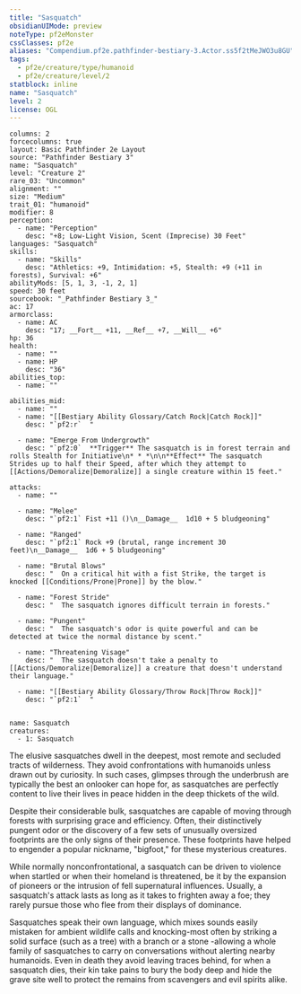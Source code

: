 ```yaml
---
title: "Sasquatch"
obsidianUIMode: preview
noteType: pf2eMonster
cssClasses: pf2e
aliases: "Compendium.pf2e.pathfinder-bestiary-3.Actor.ss5f2tMeJWO3u8GU" 
tags:
  - pf2e/creature/type/humanoid
  - pf2e/creature/level/2
statblock: inline
name: "Sasquatch"
level: 2
license: OGL
---
```


```statblock
columns: 2
forcecolumns: true
layout: Basic Pathfinder 2e Layout
source: "Pathfinder Bestiary 3"
name: "Sasquatch"
level: "Creature 2"
rare_03: "Uncommon"
alignment: ""
size: "Medium"
trait_01: "humanoid"
modifier: 8
perception:
  - name: "Perception"
    desc: "+8; Low-Light Vision, Scent (Imprecise) 30 Feet"
languages: "Sasquatch"
skills:
  - name: "Skills"
    desc: "Athletics: +9, Intimidation: +5, Stealth: +9 (+11 in forests), Survival: +6"
abilityMods: [5, 1, 3, -1, 2, 1]
speed: 30 feet
sourcebook: "_Pathfinder Bestiary 3_"
ac: 17
armorclass:
  - name: AC
    desc: "17; __Fort__ +11, __Ref__ +7, __Will__ +6"
hp: 36
health:
  - name: ""
  - name: HP
    desc: "36"
abilities_top:
  - name: ""

abilities_mid:
  - name: ""
  - name: "[[Bestiary Ability Glossary/Catch Rock|Catch Rock]]"
    desc: "`pf2:r`  "

  - name: "Emerge From Undergrowth"
    desc: "`pf2:0`  **Trigger** The sasquatch is in forest terrain and rolls Stealth for Initiative\n* * *\n\n**Effect** The sasquatch Strides up to half their Speed, after which they attempt to [[Actions/Demoralize|Demoralize]] a single creature within 15 feet."

attacks:
  - name: ""

  - name: "Melee"
    desc: "`pf2:1` Fist +11 ()\n__Damage__  1d10 + 5 bludgeoning"

  - name: "Ranged"
    desc: "`pf2:1` Rock +9 (brutal, range increment 30 feet)\n__Damage__  1d6 + 5 bludgeoning"

  - name: "Brutal Blows"
    desc: "  On a critical hit with a fist Strike, the target is knocked [[Conditions/Prone|Prone]] by the blow."

  - name: "Forest Stride"
    desc: "  The sasquatch ignores difficult terrain in forests."

  - name: "Pungent"
    desc: "  The sasquatch's odor is quite powerful and can be detected at twice the normal distance by scent."

  - name: "Threatening Visage"
    desc: "  The sasquatch doesn't take a penalty to [[Actions/Demoralize|Demoralize]] a creature that doesn't understand their language."

  - name: "[[Bestiary Ability Glossary/Throw Rock|Throw Rock]]"
    desc: "`pf2:1`  "
 
```

```encounter-table
name: Sasquatch
creatures:
  - 1: Sasquatch
```



The elusive sasquatches dwell in the deepest, most remote and secluded tracts of wilderness. They avoid confrontations with humanoids unless drawn out by curiosity. In such cases, glimpses through the underbrush are typically the best an onlooker can hope for, as sasquatches are perfectly content to live their lives in peace hidden in the deep thickets of the wild.

Despite their considerable bulk, sasquatches are capable of moving through forests with surprising grace and efficiency. Often, their distinctively pungent odor or the discovery of a few sets of unusually oversized footprints are the only signs of their presence. These footprints have helped to engender a popular nickname, "bigfoot," for these mysterious creatures.

While normally nonconfrontational, a sasquatch can be driven to violence when startled or when their homeland is threatened, be it by the expansion of pioneers or the intrusion of fell supernatural influences. Usually, a sasquatch's attack lasts as long as it takes to frighten away a foe; they rarely pursue those who flee from their displays of dominance.

Sasquatches speak their own language, which mixes sounds easily mistaken for ambient wildlife calls and knocking-most often by striking a solid surface (such as a tree) with a branch or a stone -allowing a whole family of sasquatches to carry on conversations without alerting nearby humanoids. Even in death they avoid leaving traces behind, for when a sasquatch dies, their kin take pains to bury the body deep and hide the grave site well to protect the remains from scavengers and evil spirits alike.

